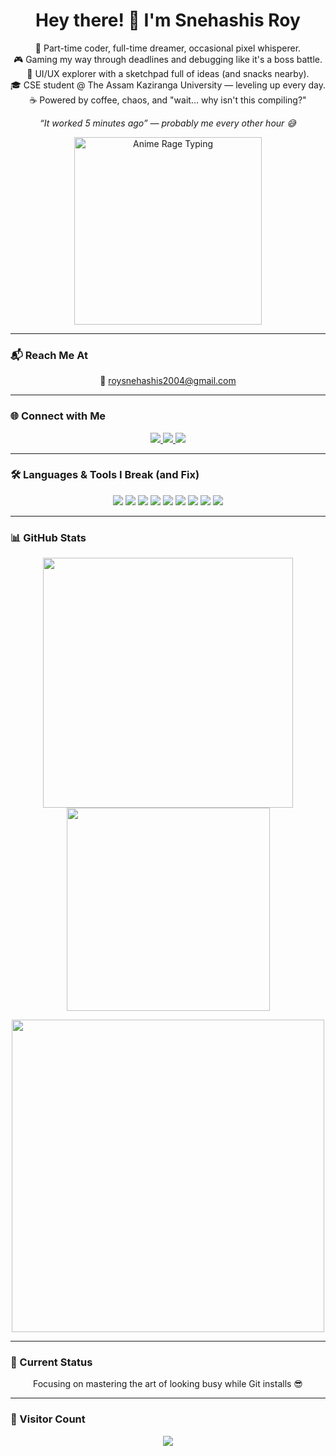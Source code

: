 <h1 align="center">Hey there! 👋 I'm Snehashis Roy</h1>

<p align="center">
  🚀 Part-time coder, full-time dreamer, occasional pixel whisperer. <br>
  🎮 Gaming my way through deadlines and debugging like it's a boss battle. <br>
  🎨 UI/UX explorer with a sketchpad full of ideas (and snacks nearby). <br>
  🎓 CSE student @ The Assam Kaziranga University — leveling up every day. <br>
  ☕ Powered by coffee, chaos, and "wait… why isn't this compiling?"
</p>

<p align="center">
  <em>“It worked 5 minutes ago” — probably me every other hour 😅</em>
</p>

<p align="center">
  <img src="[https://media3.giphy.com/media/v1.Y2lkPTc5MGI3NjExNnk3ajZmZnoyZDE2NDMwYTd5MzluM2t2dWJpeWZ6cGQ2YXpoMHRvbSZlcD12MV9pbnRlcm5hbF9naWZfYnlfaWQmY3Q9Zw/HoffxyN8ghVuw/giphy.gif]" width="300" alt="Anime Rage Typing">
</p>

---

### 📬 Reach Me At

<p align="center">
  📧 <a href="mailto:roysnehashis2004@gmail.com">roysnehashis2004@gmail.com</a>
</p>

---

### 🌐 Connect with Me

<p align="center">
  <a href="https://www.linkedin.com/in/snehashis-roy-40691725a">
    <img src="https://img.shields.io/badge/LinkedIn-0077B5?style=for-the-badge&logo=linkedin&logoColor=white">
  </a>
  <a href="https://www.facebook.com/profile.php?id=100024985310603">
    <img src="https://img.shields.io/badge/Facebook-1877F2?style=for-the-badge&logo=facebook&logoColor=white">
  </a>
  <a href="https://www.instagram.com/_.roybabu._">
    <img src="https://img.shields.io/badge/Instagram-E4405F?style=for-the-badge&logo=instagram&logoColor=white">
  </a>
</p>

---

### 🛠️ Languages & Tools I Break (and Fix)

<p align="center">
  <img src="https://img.shields.io/badge/C-00599C?style=for-the-badge&logo=c&logoColor=white">
  <img src="https://img.shields.io/badge/CSS3-1572B6?style=for-the-badge&logo=css3&logoColor=white">
  <img src="https://img.shields.io/badge/Figma-F24E1E?style=for-the-badge&logo=figma&logoColor=white">
  <img src="https://img.shields.io/badge/HTML5-E34F26?style=for-the-badge&logo=html5&logoColor=white">
  <img src="https://img.shields.io/badge/Adobe%20Illustrator-FF9A00?style=for-the-badge&logo=adobeillustrator&logoColor=white">
  <img src="https://img.shields.io/badge/Java-007396?style=for-the-badge&logo=java&logoColor=white">
  <img src="https://img.shields.io/badge/JavaScript-F7DF1E?style=for-the-badge&logo=javascript&logoColor=black">
  <img src="https://img.shields.io/badge/MySQL-4479A1?style=for-the-badge&logo=mysql&logoColor=white">
  <img src="https://img.shields.io/badge/Python-3776AB?style=for-the-badge&logo=python&logoColor=white">
</p>

---

### 📊 GitHub Stats

<p align="center">
  <img src="https://github-readme-stats.vercel.app/api?username=Nielr2004&show_icons=true&count_private=true&theme=radical" width="400">
  <img src="https://github-readme-stats.vercel.app/api/top-langs/?username=Nielr2004&layout=compact&theme=radical" width="325">
</p>

<p align="center">
  <img src="https://github-readme-streak-stats.herokuapp.com/?user=Nielr2004&theme=radical" width="500">
</p>

---

### 🎯 Current Status

<p align="center">
  Focusing on mastering the art of looking busy while Git installs 😎
</p>

---

### 👀 Visitor Count

<p align="center">
  <img src="https://profile-counter.glitch.me/Nielr2004/count.svg">
</p>
